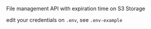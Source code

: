 File management API with expiration time on S3 Storage

edit your credentials on `.env`, see `.env-example`
